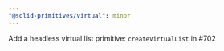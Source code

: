 ```yaml
---
"@solid-primitives/virtual": minor
---
```


Add a headless virtual list primitive: `createVirtualList` in #702
